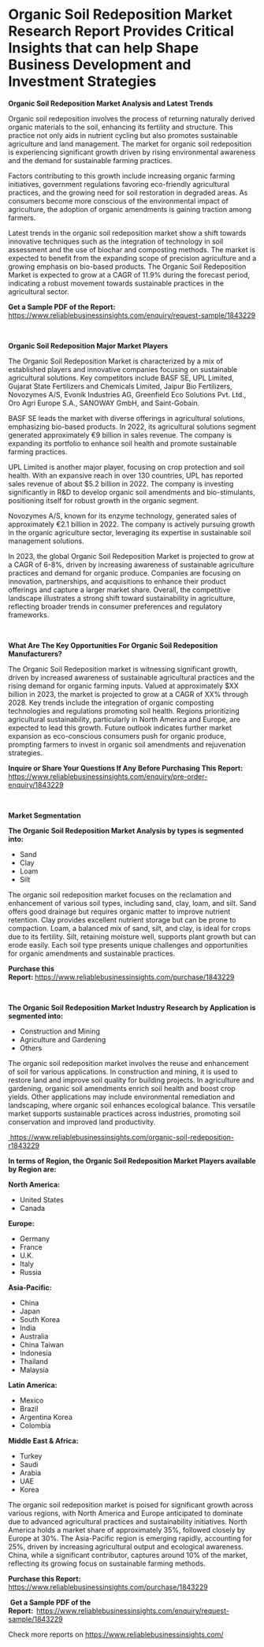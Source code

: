 <p><h1>Organic Soil Redeposition Market Research Report Provides Critical Insights that can help Shape Business Development and Investment Strategies</h1></p><p><strong>Organic Soil Redeposition Market Analysis and Latest Trends</strong></p>
<p><p>Organic soil redeposition involves the process of returning naturally derived organic materials to the soil, enhancing its fertility and structure. This practice not only aids in nutrient cycling but also promotes sustainable agriculture and land management. The market for organic soil redeposition is experiencing significant growth driven by rising environmental awareness and the demand for sustainable farming practices. </p><p>Factors contributing to this growth include increasing organic farming initiatives, government regulations favoring eco-friendly agricultural practices, and the growing need for soil restoration in degraded areas. As consumers become more conscious of the environmental impact of agriculture, the adoption of organic amendments is gaining traction among farmers.</p><p>Latest trends in the organic soil redeposition market show a shift towards innovative techniques such as the integration of technology in soil assessment and the use of biochar and composting methods. The market is expected to benefit from the expanding scope of precision agriculture and a growing emphasis on bio-based products. The Organic Soil Redeposition Market is expected to grow at a CAGR of 11.9% during the forecast period, indicating a robust movement towards sustainable practices in the agricultural sector.</p></p>
<p><strong>Get a Sample PDF of the Report:&nbsp;</strong> <a href="https://www.reliablebusinessinsights.com/enquiry/request-sample/1843229?utm_campaign=2238&utm_medium=2&utm_source=Github&utm_content=ia&utm_term=30032025&utm_id=organic-soil-redeposition">https://www.reliablebusinessinsights.com/enquiry/request-sample/1843229</a></p>
<p>&nbsp;</p>
<p><strong>Organic Soil Redeposition Major Market Players</strong></p>
<p><p>The Organic Soil Redeposition Market is characterized by a mix of established players and innovative companies focusing on sustainable agricultural solutions. Key competitors include BASF SE, UPL Limited, Gujarat State Fertilizers and Chemicals Limited, Jaipur Bio Fertilizers, Novozymes A/S, Evonik Industries AG, Greenfield Eco Solutions Pvt. Ltd., Oro Agri Europe S.A., SANOWAY GmbH, and Saint-Gobain.</p><p>BASF SE leads the market with diverse offerings in agricultural solutions, emphasizing bio-based products. In 2022, its agricultural solutions segment generated approximately €9 billion in sales revenue. The company is expanding its portfolio to enhance soil health and promote sustainable farming practices.</p><p>UPL Limited is another major player, focusing on crop protection and soil health. With an expansive reach in over 130 countries, UPL has reported sales revenue of about $5.2 billion in 2022. The company is investing significantly in R&D to develop organic soil amendments and bio-stimulants, positioning itself for robust growth in the organic segment.</p><p>Novozymes A/S, known for its enzyme technology, generated sales of approximately €2.1 billion in 2022. The company is actively pursuing growth in the organic agriculture sector, leveraging its expertise in sustainable soil management solutions.</p><p>In 2023, the global Organic Soil Redeposition Market is projected to grow at a CAGR of 6-8%, driven by increasing awareness of sustainable agriculture practices and demand for organic produce. Companies are focusing on innovation, partnerships, and acquisitions to enhance their product offerings and capture a larger market share. Overall, the competitive landscape illustrates a strong shift toward sustainability in agriculture, reflecting broader trends in consumer preferences and regulatory frameworks.</p></p>
<p>&nbsp;</p>
<p><strong>What Are The Key Opportunities For Organic Soil Redeposition Manufacturers?</strong></p>
<p><p>The Organic Soil Redeposition market is witnessing significant growth, driven by increased awareness of sustainable agricultural practices and the rising demand for organic farming inputs. Valued at approximately $XX billion in 2023, the market is projected to grow at a CAGR of XX% through 2028. Key trends include the integration of organic composting technologies and regulations promoting soil health. Regions prioritizing agricultural sustainability, particularly in North America and Europe, are expected to lead this growth. Future outlook indicates further market expansion as eco-conscious consumers push for organic produce, prompting farmers to invest in organic soil amendments and rejuvenation strategies.</p></p>
<p><strong>Inquire or Share Your Questions If Any Before Purchasing This Report:</strong> <a href="https://www.reliablebusinessinsights.com/enquiry/pre-order-enquiry/1843229?utm_campaign=2238&utm_medium=2&utm_source=Github&utm_content=ia&utm_term=30032025&utm_id=organic-soil-redeposition">https://www.reliablebusinessinsights.com/enquiry/pre-order-enquiry/1843229</a></p>
<p>&nbsp;</p>
<p><strong>Market Segmentation</strong></p>
<p><strong>The Organic Soil Redeposition Market Analysis by types is segmented into:</strong></p>
<p><ul><li>Sand</li><li>Clay</li><li>Loam</li><li>Silt</li></ul></p>
<p><p>The organic soil redeposition market focuses on the reclamation and enhancement of various soil types, including sand, clay, loam, and silt. Sand offers good drainage but requires organic matter to improve nutrient retention. Clay provides excellent nutrient storage but can be prone to compaction. Loam, a balanced mix of sand, silt, and clay, is ideal for crops due to its fertility. Silt, retaining moisture well, supports plant growth but can erode easily. Each soil type presents unique challenges and opportunities for organic amendments and sustainable practices.</p></p>
<p><strong>Purchase this Report:&nbsp;</strong><a href="https://www.reliablebusinessinsights.com/purchase/1843229?utm_campaign=2238&utm_medium=2&utm_source=Github&utm_content=ia&utm_term=30032025&utm_id=organic-soil-redeposition">https://www.reliablebusinessinsights.com/purchase/1843229</a></p>
<p>&nbsp;</p>
<p><strong>The Organic Soil Redeposition Market Industry Research by Application is segmented into:</strong></p>
<p><ul><li>Construction and Mining</li><li>Agriculture and Gardening</li><li>Others</li></ul></p>
<p><p>The organic soil redeposition market involves the reuse and enhancement of soil for various applications. In construction and mining, it is used to restore land and improve soil quality for building projects. In agriculture and gardening, organic soil amendments enrich soil health and boost crop yields. Other applications may include environmental remediation and landscaping, where organic soil enhances ecological balance. This versatile market supports sustainable practices across industries, promoting soil conservation and improved land productivity.</p></p>
<p><a href="https://www.reliablebusinessinsights.com/organic-soil-redeposition-r1843229?utm_campaign=2238&utm_medium=2&utm_source=Github&utm_content=ia&utm_term=30032025&utm_id=organic-soil-redeposition">&nbsp;https://www.reliablebusinessinsights.com/organic-soil-redeposition-r1843229</a></p>
<p><strong>In terms of Region, the Organic Soil Redeposition Market Players available by Region are:</strong></p>
<p>
    <p> <strong> North America: </strong>
        <ul>
            <li>United States</li>
            <li>Canada</li>
        </ul>
        </p> 
    <p> <strong> Europe: </strong>
        <ul>
            <li>Germany</li>
            <li>France</li>
            <li>U.K.</li>
            <li>Italy</li>
            <li>Russia</li>
        </ul>
        </p> 
    <p> <strong> Asia-Pacific: </strong>
        <ul>
            <li>China</li>
            <li>Japan</li>
            <li>South Korea</li>
            <li>India</li>
            <li>Australia</li>
            <li>China Taiwan</li>
            <li>Indonesia</li>
            <li>Thailand</li>
            <li>Malaysia</li>
        </ul>
        </p> 
    <p> <strong> Latin America: </strong>
        <ul>
            <li>Mexico</li>
            <li>Brazil</li>
            <li>Argentina Korea</li>
            <li>Colombia</li>
        </ul>
        </p> 
    <p> <strong> Middle East & Africa: </strong>
        <ul>
            <li>Turkey</li>
            <li>Saudi</li>
            <li>Arabia</li>
            <li>UAE</li>
            <li>Korea</li>
        </ul>
    </p>
    </p>
<p><p>The organic soil redeposition market is poised for significant growth across various regions, with North America and Europe anticipated to dominate due to advanced agricultural practices and sustainability initiatives. North America holds a market share of approximately 35%, followed closely by Europe at 30%. The Asia-Pacific region is emerging rapidly, accounting for 25%, driven by increasing agricultural output and ecological awareness. China, while a significant contributor, captures around 10% of the market, reflecting its growing focus on sustainable farming methods.</p></p>
<p><strong>Purchase this Report: </strong><a href="https://www.reliablebusinessinsights.com/purchase/1843229?utm_campaign=2238&utm_medium=2&utm_source=Github&utm_content=ia&utm_term=30032025&utm_id=organic-soil-redeposition">https://www.reliablebusinessinsights.com/purchase/1843229</a></p>
<p>&nbsp;<strong>Get a Sample PDF of the Report:&nbsp;&nbsp;</strong><a href="https://www.reliablebusinessinsights.com/enquiry/request-sample/1843229?utm_campaign=2238&utm_medium=2&utm_source=Github&utm_content=ia&utm_term=30032025&utm_id=organic-soil-redeposition">https://www.reliablebusinessinsights.com/enquiry/request-sample/1843229</a></p>
<p><strong></strong></p>
<p>Check more reports on <a href="https://www.reliablebusinessinsights.com/?utm_campaign=2238&utm_medium=2&utm_source=Github&utm_content=ia&utm_term=30032025&utm_id=organic-soil-redeposition">https://www.reliablebusinessinsights.com/</a></p>